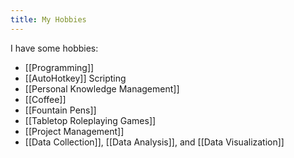 ```yaml
---
title: My Hobbies
---
```


I have some hobbies:

* [[Programming]]
* [[AutoHotkey]] Scripting
* [[Personal Knowledge Management]]
* [[Coffee]]
* [[Fountain Pens]]
* [[Tabletop Roleplaying Games]]
* [[Project Management]]
* [[Data Collection]], [[Data Analysis]], and [[Data Visualization]]